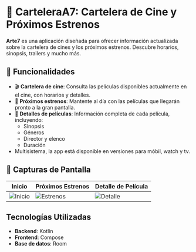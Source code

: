 # 🎥 CarteleraA7: Cartelera de Cine y Próximos Estrenos

**Arte7** es una aplicación diseñada para ofrecer información actualizada sobre la cartelera de cines y los próximos estrenos. Descubre horarios, sinopsis, trailers y mucho más.

## 🚀 Funcionalidades

- 🎬 **Cartelera de cine**: Consulta las películas disponibles actualmente en el cine, con horarios y detalles.
- 📅 **Próximos estrenos**: Mantente al día con las películas que llegarán pronto a la gran pantalla.
- 📝 **Detalles de películas**: Información completa de cada película, incluyendo:
    - Sinopsis
    - Géneros
    - Director y elenco
    - Duración
- Multisistema, la app está disponible en versiones para móbil, watch y tv.

## 📱 Capturas de Pantalla

| Inicio                          | Próximos Estrenos                     | Detalle de Película                      |
|---------------------------------|---------------------------------------|------------------------------------------|
| ![Inicio](screenshots/home.png) | ![Estrenos](screenshots/upcoming.png) | ![Detalle](screenshots/movie_detail.png) |
## Tecnologías Utilizadas

- **Backend**: Kotlin
- **Frontend**: Compose
- **Base de datos**: Room
